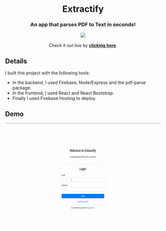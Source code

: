 <h1 align="center">Extractify</h1>

<h3 align="center">An app that parses PDF to Text in seconds!</h3>

<div align="center">

<p align="center">
  <img src="https://img.shields.io/website?style=for-the-badge&url=https%3A%2F%2Fextractify-development.web.app%2F" />
</p>

Check it out live by **[clicking here](https://extractify-development.web.app/)**.

</div>

## Details

I built this project with the following tools:

- In the backend, I used Firebase, Node/Express and the pdf-parse package.
- In the frontend, I used React and React Bootstrap.
- Finally I used Firebase Hosting to deploy.

## Demo

<div align="center">

![Extractify Demo](root/extractify_demo.gif)

</div>
